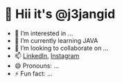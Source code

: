 # 👋 Hii it's @j3jangid
- 👀 I’m interested in ...
- 🌱 I’m currently learning JAVA
- 💞️ I’m looking to collaborate on ...
- 📫 [LinkedIn](https://linkedin.com/in/j3-jangid), [Instagram](https://www.instagram.com/deity_itself/)
- 😄 Pronouns: ...
- ⚡ Fun fact: ...

<!---
j3jangid/j3jangid is a ✨ special ✨ repository because its `README.md` (this file) appears on your GitHub profile.
You can click the Preview link to take a look at your changes.
--->
